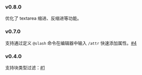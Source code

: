 ### v0.8.0

优化了 textarea 缩进、反缩进等功能。

### v0.7.0

支持通过定义 `@slash` 命令在编辑器中输入 `/attr` 快速添加属性。[#4](https://github.com/frostime/sy-quick-attr/issues/4)

### v0.4.0

支持块类型过滤：[#1](https://github.com/frostime/sy-quick-attr/issues/1)
